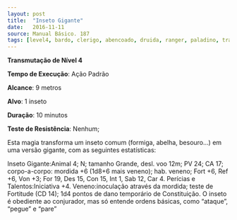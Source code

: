 ```yaml
---
layout: post
title:  "Inseto Gigante"
date:   2016-11-11
source: Manual Básico. 187
tags: [level4, bardo, clerigo, abencoado, druida, ranger, paladino, transmutacao, padrao, metros, alvo, minuto, nenhum]
---
```


**Transmutação de Nível 4**

**Tempo de Execução**: Ação Padrão

**Alcance**: 9 metros

**Alvo**: 1 inseto

**Duração**: 10 minutos

**Teste de Resistência**: Nenhum;

Esta magia transforma um inseto comum (formiga, abelha, besouro...) em uma versão gigante, com as seguintes estatísticas:

Inseto Gigante:Animal 4; N; tamanho Grande, desl. voo 12m; PV 24; CA 17; 
corpo-a-corpo: mordida +6 (1d8+6 mais veneno); 
hab. veneno; Fort +6, Ref +6, Von +3; 
For 19, Des 15, Con 15, Int 1, Sab 12, Car 4. 
Perícias e Talentos:Iniciativa +4.
Veneno:inoculação através da mordida; teste de Fortitude (CD 14); 1d4 pontos de dano temporário de Constituição.
O inseto é obediente ao conjurador, mas só entende ordens básicas, como “ataque”, “pegue” e “pare”
